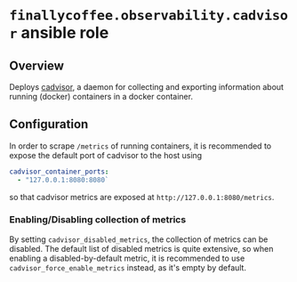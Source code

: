 # `finallycoffee.observability.cadvisor` ansible role

## Overview

Deploys [cadvisor](https://github.com/google/cadvisor/), a daemon
for collecting and exporting information about running (docker)
containers in a docker container.

## Configuration

In order to scrape `/metrics` of running containers, it is recommended
to expose the default port of cadvisor to the host using
```yaml
cadvisor_container_ports:
  - "127.0.0.1:8080:8080`
```
so that cadvisor metrics are exposed at `http://127.0.0.1:8080/metrics`.

### Enabling/Disabling collection of metrics

By setting `cadvisor_disabled_metrics`, the collection of metrics
can be disabled. The default list of disabled metrics is quite extensive,
so when enabling a disabled-by-default metric, it is recommended to
use `cadvisor_force_enable_metrics` instead, as it's empty by default.
